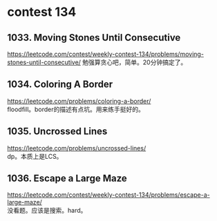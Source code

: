 # contest 134
## 1033. Moving Stones Until Consecutive  
https://leetcode.com/contest/weekly-contest-134/problems/moving-stones-until-consecutive/ 
勉强算贪心吧，简单。20分钟搞定了。
## 1034. Coloring A Border 
https://leetcode.com/problems/coloring-a-border/  
floodfill。border的描述有点坑。用来练手挺好的。
## 1035. Uncrossed Lines 
https://leetcode.com/problems/uncrossed-lines/  
dp。本质上是LCS。
## 1036. Escape a Large Maze  
https://leetcode.com/contest/weekly-contest-134/problems/escape-a-large-maze/  
没看题。应该是搜索。hard。

